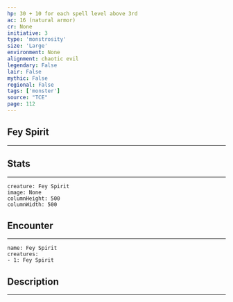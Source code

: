 ```yaml
---
hp: 30 + 10 for each spell level above 3rd
ac: 16 (natural armor)
cr: None
initiative: 3
type: 'monstrosity'    
size: 'Large'
environment: None
alignment: chaotic evil
legendary: False
lair: False
mythic: False
regional: False
tags: ['monster']
source: "TCE"
page: 112
---
```


## Fey Spirit
---



## Stats
---

```statblock
creature: Fey Spirit
image: None
columnHeight: 500
columnWidth: 500
```

## Encounter
---

```encounter-table
name: Fey Spirit
creatures:
- 1: Fey Spirit
```

## Description
---




